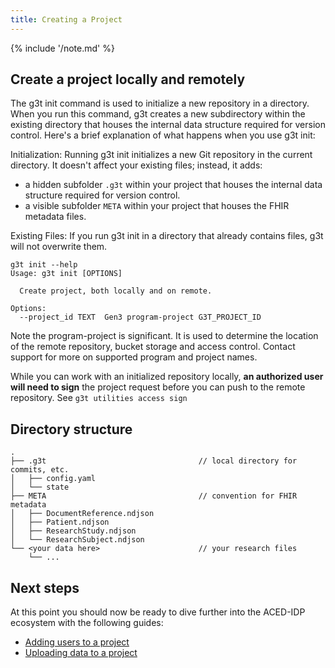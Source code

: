 ```yaml
---
title: Creating a Project
---
```


{% include '/note.md' %}

## Create a project locally and remotely


The g3t init command is used to initialize a new repository in a directory. When you run this command, g3t creates a new subdirectory within the existing directory that houses the internal data structure required for version control. Here's a brief explanation of what happens when you use g3t init:

Initialization: Running g3t init initializes a new Git repository in the current directory. It doesn't affect your existing files; instead, it adds:

* a hidden subfolder `.g3t` within your project that houses the internal data structure required for version control.
* a visible subfolder `META` within your project that houses the FHIR metadata files. 

Existing Files: If you run g3t init in a directory that already contains files, g3t will not overwrite them. 

```
g3t init --help
Usage: g3t init [OPTIONS]

  Create project, both locally and on remote.

Options:
  --project_id TEXT  Gen3 program-project G3T_PROJECT_ID

```

Note the program-project is significant.  It is used to determine the location of the remote repository, bucket storage and access control.  Contact support for more on supported program and project names.

While you can work with an initialized repository locally, **an authorized user will need to sign** the project request before you can push to the remote repository. See `g3t utilities access sign`

## Directory structure
```
.
├── .g3t                                  // local directory for commits, etc.
│   ├── config.yaml
│   └── state
├── META                                  // convention for FHIR metadata
│   ├── DocumentReference.ndjson
│   ├── Patient.ndjson
│   ├── ResearchStudy.ndjson
│   └── ResearchSubject.ndjson
└── <your data here>                      // your research files
    └── ...

```



## Next steps

At this point you should now be ready to dive further into the ACED-IDP ecosystem with the following guides:

- [Adding users to a project](./add-users.md)
- [Uploading data to a project](./upload.md)
